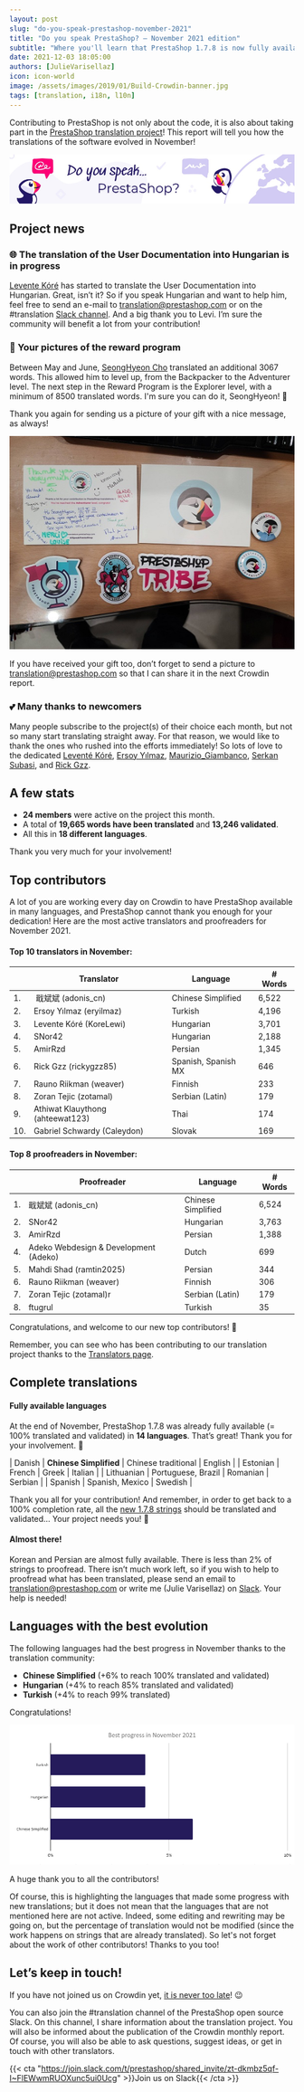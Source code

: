 ```yaml
---
layout: post
slug: "do-you-speak-prestashop-november-2021"
title: "Do you speak PrestaShop? – November 2021 edition"
subtitle: "Where you'll learn that PrestaShop 1.7.8 is now fully available in Chinese Simplified"
date: 2021-12-03 18:05:00
authors: [JulieVarisellaz]
icon: icon-world
image: /assets/images/2019/01/Build-Crowdin-banner.jpg
tags: [translation, i18n, l10n]
---
```


Contributing to PrestaShop is not only about the code, it is also about taking part in the [PrestaShop translation project](https://crowdin.com/project/prestashop-official)! This report will tell you how the translations of the software evolved in November!

![Crowdin Monthly banner](/assets/images/2019/01/Build-Crowdin-banner.jpg)

## Project news

### 🌐 The translation of the User Documentation into Hungarian is in progress

[Levente Kóré](https://crowdin.com/profile/korelewi) has started to translate the User Documentation into Hungarian. Great, isn’t it? So if you speak Hungarian and want to help him, feel free to send an e-mail to translation@prestashop.com or on the #translation [Slack channel](https://join.slack.com/t/prestashop/shared_invite/zt-dkmbz5qf-I~FlEWwmRUOXunc5ui0Ucg).
And a big thank you to Levi. I’m sure the community will benefit a lot from your contribution! 

### 📸 Your pictures of the reward program

Between May and June, [SeongHyeon Cho](https://crowdin.com/profile/jaymz9634) translated an additional 3067 words. This allowed him to level up, from the Backpacker to the Adventurer level. The next step in the Reward Program is the Explorer level, with a minimum of 8500 translated words. I'm sure you can do it, SeongHyeon! :muscle: 

Thank you again for sending us a picture of your gift with a nice message, as always! 

![SeongHyeon’s picture](/assets/images/2021/12/build-seonghyeon.jpg)

If you have received your gift too, don’t forget to send a picture to translation@prestashop.com so that I can share it in the next Crowdin report. 

### 💕 Many thanks to newcomers

Many people subscribe to the project(s) of their choice each month, but not so many start translating straight away. For that reason, we would like to thank the ones who rushed into the efforts immediately! So lots of love to the dedicated [Leventé Kóré](https://crowdin.com/profile/KoreLewi), [Ersoy Yılmaz](https://crowdin.com/profile/eryilmaz), [Maurizio_Giambanco](https://crowdin.com/profile/Maurizio_Giambanco), [Serkan Subasi](https://crowdin.com/profile/serkans), and [Rick Gzz](https://crowdin.com/profile/rickygzz85). 

## A few stats
 
* **24 members** were active on the project this month.
* A total of **19,665 words have been translated** and **13,246 validated**.
* All this in **18 different languages**.
 
Thank you very much for your involvement!

## Top contributors
 
A lot of you are working every day on Crowdin to have PrestaShop available in many languages, and PrestaShop cannot thank you enough for your dedication! Here are the most active translators and proofreaders for November 2021.
 
#### Top 10 translators in November:
 
| |Translator | Language | # Words
|-|---------- | -------- | ----------------
| 1. |‫‬ 戢斌斌 (adonis_cn) | Chinese Simplified | 6,522
| 2. | Ersoy Yılmaz (eryilmaz) | Turkish | 4,196
| 3. | Levente Kóré (KoreLewi) | Hungarian | 3,701
| 4. | SNor42 | Hungarian | 2,188
| 5. | AmirRzd | Persian | 1,345
| 6. | Rick Gzz (rickygzz85) | Spanish, Spanish MX | 646
| 7. | Rauno Riikman (weaver) | Finnish | 233
| 8. | Zoran Tejic (zotamal) | Serbian (Latin) | 179
| 9. | Athiwat Klauythong (ahteewat123) | Thai | 174
| 10. | Gabriel Schwardy (Caleydon) | Slovak | 169
 
#### Top 8 proofreaders in November:
 
| | Proofreader | Language | # Words
|-| ---------- | -------- | ----------------
| 1. | 戢斌斌 (adonis_cn) | Chinese Simplified | 6,524
| 2. | SNor42 | Hungarian | 3,763
| 3. | AmirRzd | Persian | 1,388
| 4. | Adeko Webdesign & Development (Adeko) | Dutch | 699
| 5. | Mahdi Shad (ramtin2025) | Persian | 344
| 6. | Rauno Riikman (weaver) | Finnish | 306
| 7. | Zoran Tejic (zotamal)r | Serbian (Latin) | 179
| 8. | ftugrul | Turkish | 35


Congratulations, and welcome to our new top contributors! :clap:
 
Remember, you can see who has been contributing to our translation project thanks to the [Translators page](https://translators.prestashop.com/).
 
## Complete translations
 
#### Fully available languages
 
At the end of November, PrestaShop 1.7.8 was already fully available (= 100% translated and validated) in **14 languages**. That’s great! Thank you for your involvement. :tada:
 
| Danish | **Chinese Simplified** | Chinese traditional | English | 
| Estonian | French | Greek | Italian |
| Lithuanian | Portuguese, Brazil | Romanian | Serbian |
| Spanish | Spanish, Mexico | Swedish |

Thank you all for your contribution! And remember, in order to get back to a 100% completion rate, all the [new 1.7.8 strings](https://build.prestashop.com/news/prestashop-178-translations/) should be translated and validated... Your project needs you! :muscle: 

#### Almost there!

Korean and Persian are almost fully available. There is less than 2% of strings to proofread. 
There isn’t much work left, so if you wish to help to proofread what has been translated, please send an email to translation@prestashop.com or write me (Julie Varisellaz) on [Slack](https://join.slack.com/t/prestashop/shared_invite/zt-dkmbz5qf-I~FlEWwmRUOXunc5ui0Ucg). Your help is needed!

## Languages with the best evolution

The following languages had the best progress in November thanks to the translation community:
 
* **Chinese Simplified** (+6% to reach 100% translated and validated) 
* **Hungarian** (+4% to reach 85% translated and validated)
* **Turkish** (+4% to reach 99% translated)

Congratulations! 
 
![Best translation progress in November 2021](/assets/images/2021/12/build-crowdin-progress-nov21.png)

A huge thank you to all the contributors!
 
Of course, this is highlighting the languages that made some progress with new translations; but it does not mean that the languages that are not mentioned here are not active. Indeed, some editing and rewriting may be going on, but the percentage of translation would not be modified (since the work happens on strings that are already translated). So let's not forget about the work of other contributors! Thanks to you too!

## Let’s keep in touch!

If you have not joined us on Crowdin yet, [it is never too late](https://crowdin.com/project/prestashop-official)! :wink:

You can also join the #translation channel of the PrestaShop open source Slack. On this channel, I share information about the translation project. You will also be informed about the publication of the Crowdin monthly report. Of course, you will also be able to ask questions, suggest ideas, or get in touch with other translators.

{{< cta "https://join.slack.com/t/prestashop/shared_invite/zt-dkmbz5qf-I~FlEWwmRUOXunc5ui0Ucg" >}}Join us on Slack{{< /cta >}}

